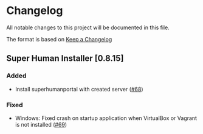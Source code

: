 # Changelog
All notable changes to this project will be documented in this file.

The format is based on [Keep a Changelog](http://keepachangelog.com/en/1.0.0/) 


## Super Human Installer [0.8.15]

### Added

* Install superhumanportal with created server ([#68](https://github.com/Moonshine-IDE/Super.Human.Installer/issues/68))

### Fixed

* Windows: Fixed crash on startup application when VirtualBox or Vagrant is not installed ([#69](https://github.com/Moonshine-IDE/Super.Human.Installer/issues/69))

